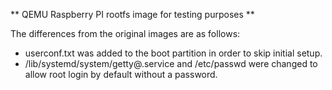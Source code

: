** QEMU Raspberry PI rootfs image for testing purposes **  

The differences from the original images are as follows:
* userconf.txt was added to the boot partition 
  in order to skip initial setup. 
* /lib/systemd/system/getty@.service and /etc/passwd were
  changed to allow root login by default without a password.
